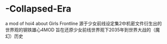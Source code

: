 # -Collapsed-Era
a mod of hoi4 about Girls Frontline 
源于少女前线设定集2中机密文件衍生出的世界观的钢铁雄心4MOD
旨在还原少女前线世界观下2035年到世界大战的（魔幻）历史


